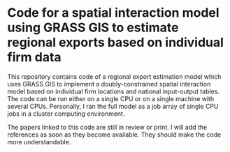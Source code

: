 # Code for a spatial interaction model using GRASS GIS to estimate regional exports based on individual firm data

This repository contains code of a regional export estimation model which uses GRASS GIS to implement a doubly-constrained spatial interaction model based on individual firm locations and national input-output tables. The code can be run either on a single CPU or on a single machine with several CPUs. Personally, I ran the full model as a job array of single CPU jobs in a cluster computing environment.

The papers linked to this code are still in review or print. I will add the references as soon as they become available. They should make the code more understandable.
